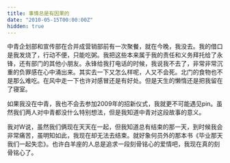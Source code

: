 ```yaml
---
title: 事情总是有因果的
date: "2010-05-15T00:00:00Z"
hidden: true
---
```

中青企划部和宣传部在合并成营销部前有一次聚餐，就在今晚，我没去。我的借口是我发烧了，行动不便，只能吃粥。我把这些本来属于我的责任和义务拜托给了永锋，还有部门的其他小朋友。永锋给我打电话的时候，我说我不去了，非常非常沉重的负罪感在心中涌出来。其实去一下又怎么样呢，人又不会死。北门的食物也不是那么难吃。在风中走一下也许对感冒还是有好处。但是天生的懒惰还是把我留在了寝室。

如果我没在中青，我也不会去参加2009年的招新仪式，我就更不可能遇见pin。虽然我们两人对中青都没什么特别想法，但是我知道中青对这段故事的意义。

我对W说，虽然我们俩现在天天在一起，但我知道总有结束的那一天，到时候我会非常痛苦，虽明知如此，我现在却无法去结束。就好象何员外的那本书《毕业那天我们一起失恋》。也许白羊座的人总是追求一段刻骨铭心的爱情吧，我现在真的刻骨铭心了。